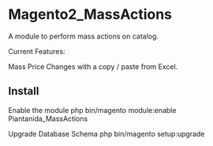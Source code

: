 # Magento2_MassActions

A module to perform mass actions on catalog.

Current Features:

Mass Price Changes with a copy / paste from Excel.

## Install

Enable the module
php bin/magento module:enable Piantanida_MassActions

Upgrade Database Schema
php bin/magento setup:upgrade

